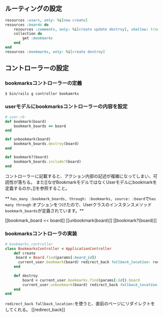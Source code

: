 
## ルーティングの設定

```ruby
resources :users, only: %i[new create] 
resources :boards do 
	resources :comments, only: %i[create update destroy], shallow: true 
	collection do 
		get :bookmarks
	end
end 
resources :bookmarks, only: %i[create destroy]
```

## コントローラーの設定

### bookmarksコントローラーの定義

```shell
$ bin/rails g controller bookamrks
```

### userモデルにbookmarksコントローラーの内容を設定

```ruby
# user.rb
def bookmark(board)
	bookmark_boards << board 
end

def unbookmark(board)
	bookmark_boards.destroy(board)
end

def bookmark?(board)
	bookmark_boards.include?(board)
end
```

コントローラーに記載すると、アクション内部の記述が複雑になってしまい、可読性が落ちる。
また[[なぜBookmarkモデルではなくUserモデルにbookmarkを定義するのか。]]を参照すること。

** `has_many :bookmark_boards, through: :bookmarks, source: :board`で`has many through` オプションをつけたので、Userクラスのインスタンスメソッド`bookmark_boards`が定義されています。**

[[bookmark_board  << board]]
[[unbookmark(board)]]
[[bookmark?(board)]]

### bookmarksコントローラの実装

```ruby
# bookmarks_controller
class BookmarksController < ApplicationController
	def create
	 board = Board.find(params[:board_id])
	  current_user.bookmark(board) redirect_back fallback_location: root_path, success: 'ブックマークしました' 
	end
	
	def destroy 
		board = current_user.bookmarks.find(params[:id]).board 
		current_user.unbookmark(board) redirect_back fallback_location: root_path, success: 'ブックマークを外しました' 
	end
end
```

`redirect_back fallback_location:`を使うと、直前のページにリダイレクトをしてくれる。
[[redirect_back]]






